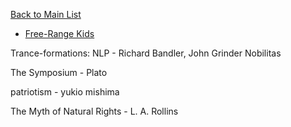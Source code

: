 [Back to Main List](https://gist.github.com/JsWatt/4aef73498525961a5764)

* [Free-Range Kids](http://www.amazon.com/gp/product/0470574755/ref=as_li_ss_tl?ie=UTF8&tag=chamaxwoo-20&linkCode=as2&camp=217145&creative=399349&creativeASIN=0470574755)

Trance-formations: NLP - Richard Bandler, John Grinder
Nobilitas

The Symposium - Plato

patriotism - yukio mishima

The Myth of Natural Rights - L. A. Rollins


